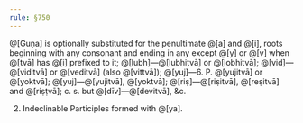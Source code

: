 ```yaml
---
rule: §750
---
```


@[Guṇa] is optionally substituted for the penultimate @[a] and @[i], roots beginning with any consonant and ending in any except @[y] or @[v] when @[tvā] has @[i] prefixed to it; @[lubh]—@[lubhitvā] or @[lobhitvā]; @[vid]—@[viditvā] or @[veditvā] (also @[vittvā]); @[yuj]—6. P. @[yujitvā] or @[yoktvā]; @[yuj]—@[yujitvā], @[yoktvā]; @[riṣ]—@[riṣitvā], @[reṣitvā] and @[riṣṭvā]; c. s. but @[dīv]—@[devitvā], &c.

2. Indeclinable Participles formed with @[ya].